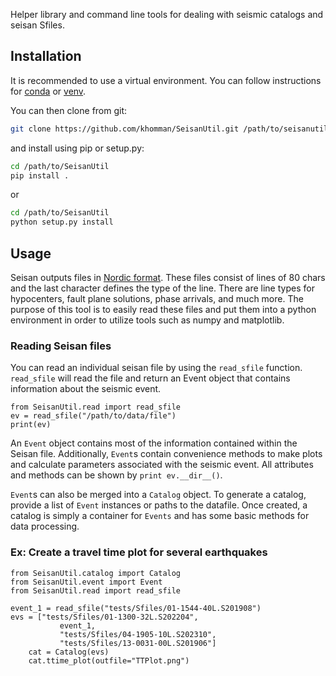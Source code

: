 Helper library and command line tools for dealing with seismic catalogs
and seisan Sfiles.

## Installation

It is recommended to use a virtual environment. You can follow instructions for
[conda](https://docs.conda.io/projects/conda/en/latest/user-guide/tasks/manage-environments.html)
or [venv](https://docs.python.org/3.12/library/venv.html#module-venv).

You can then clone from git:
```bash
git clone https://github.com/khomman/SeisanUtil.git /path/to/seisanutil
```

and install using pip or setup.py:
```bash
cd /path/to/SeisanUtil
pip install .
```
or
```bash
cd /path/to/SeisanUtil
python setup.py install
```

## Usage

Seisan outputs files in [Nordic format](https://seis.geus.net/software/seisan/node243.html#5026).  These
files consist of lines of 80 chars and the last character defines the type of the line. There
are line types for hypocenters, fault plane solutions, phase arrivals, and much more. The purpose of this tool
is to easily read these files and put them into a python environment in order to utilize tools such as
numpy and matplotlib.

### Reading Seisan files

You can read an individual seisan file by using the `read_sfile` function. `read_sfile` will
read the file and return an Event object that contains information about the seismic event.

```
from SeisanUtil.read import read_sfile
ev = read_sfile("/path/to/data/file")
print(ev)
```

An `Event` object contains most of the information contained within the Seisan file. Additionally,
`Event`s contain convenience methods to make plots and calculate parameters associated with the seismic event.
All attributes and methods can be shown by `print ev.__dir__()`.

`Event`s can also be merged into a `Catalog` object. To generate a catalog, provide a list of 
`Event` instances or paths to the datafile.  Once created, a catalog is simply a container
for `Events` and has some basic methods for data processing.

### Ex: Create a travel time plot for several earthquakes
```
from SeisanUtil.catalog import Catalog
from SeisanUtil.event import Event
from SeisanUtil.read import read_sfile

event_1 = read_sfile("tests/Sfiles/01-1544-40L.S201908")
evs = ["tests/Sfiles/01-1300-32L.S202204",
           event_1,
           "tests/Sfiles/04-1905-10L.S202310",
           "tests/Sfiles/13-0031-00L.S201906"]
    cat = Catalog(evs)
    cat.ttime_plot(outfile="TTPlot.png")
```